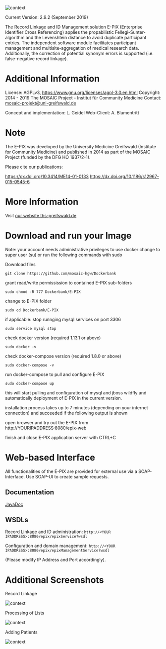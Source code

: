 ![context](https://user-images.githubusercontent.com/12081369/49164561-a4481500-f32f-11e8-9f0d-fa7a730f4b9d.png)

Current Version: 2.9.2 (September 2019)

The Record Linkage and ID Management solution E-PIX (Enterprise Identifier Cross Referencing) applies the propabilistic Fellegi-Sunter-algorithm and the Levenshtein distance to avoid duplicate participant entries. The independent software module facilitates participant management and multisite-aggregation of medical research data. Additionally, the correction of potential synonym errors is supported (i.e. false-negative record linkage).

# Additional Information #
License: AGPLv3, https://www.gnu.org/licenses/agpl-3.0.en.html
Copyright: 2014 - 2019 The MOSAIC Project - Institut für Community Medicine
Contact: mosaic-projekt@uni-greifswald.de

Concept and implementation: L. Geidel
Web-Client: A. Blumentritt

# Note #
The E-PIX was developed by the University Medicine Greifswald (Institute for Community Medicine) and published in 2014 as part of the MOSAIC Project (funded by the DFG HO 1937/2-1).

Please cite our publications:

https://dx.doi.org/10.3414/ME14-01-0133
https://dx.doi.org/10.1186/s12967-015-0545-6

# More Information
Visit [our website ths-greifswald.de](https://www.ths-greifswald.de/epix "E-PIX Website")

# Download and run your Image #

Note: your account needs administrative privileges to use docker
change to super user (su) or run the following commands with sudo

Download files

```git clone https://github.com/mosaic-hgw/Dockerbank```

grant read/write permissission to contained E-PIX sub-folders

```sudo chmod -R 777 Dockerbank/E-PIX```

change to E-PIX folder

```sudo cd Dockerbank/E-PIX ```

if applicable: stop runnging mysql services on port 3306 

```sudo service mysql stop```

check docker version (required 1.13.1 or above)

```sudo docker -v```

check docker-compose version (required 1.8.0 or above)

```sudo docker-compose -v```

run docker-compose to pull and configure E-PIX

```sudo docker-compose up```

this will start pulling and configuration of mysql and jboss wildfly and automatically deployment of E-PIX in the current version.

installation process takes up to 7 minutes (depending on your internet connection) and succeeded if the following output is shown

open browser and try out the E-PIX from http://YOURIPADDRESS:8080/epix-web


finish and close E-PIX application server with CTRL+C

# Web-based Interface
All functionalities of the E-PIX are provided for external use via a SOAP-Interface. Use SOAP-UI to create sample requests.

## Documentation
[JavaDoc](https://www.ths-greifswald.de/spezifikationen/soap/epix "Java Documentation of the interfaces")

## WSDLs

Record Linkage and ID administration: ``http://<YOUR IPADDRESS>:8080/epix/epixService?wsdl``

Configuration and domain management: ``http://<YOUR IPADDRESS>:8080/epix/epixManagementService?wsdl``

(Please modify IP Address and Port accordingly).

# Additional Screenshots

Record Linkage

![context](https://raw.githubusercontent.com/mosaic-hgw/Dockerbank/master/E-PIX/screenshots/E-PIX-Screenshot-Dublettenaufl%C3%B6sung.png)

Processing of Lists

![context](https://raw.githubusercontent.com/mosaic-hgw/Dockerbank/master/E-PIX/screenshots/E-PIX-Screenshot-Listenverarbeitung.png)

Adding Patients

![context](https://raw.githubusercontent.com/mosaic-hgw/Dockerbank/master/E-PIX/screenshots/E-PIX-Screenshot-Personen-erfassen.png)

